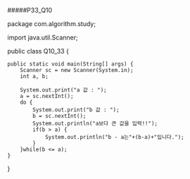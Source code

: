 #####P33_Q10

package com.algorithm.study;

import java.util.Scanner;

public class Q10_33 {

	public static void main(String[] args) {
		Scanner sc = new Scanner(System.in);
		int a, b;
		
		System.out.print("a 값 : ");
		a = sc.nextInt();	
		do {
			System.out.print("b 값 : ");
			b = sc.nextInt();
			System.out.println("a보다 큰 값을 입력!!");
			if(b > a) {
				System.out.println("b - a는"+(b-a)+"입니다.");
			} 
		}while(b <= a);
	}
}
